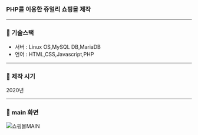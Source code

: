 
### PHP를 이용한 쥬얼리 쇼핑몰 제작

---
### :fork_and_knife: 기술스택
* 서버 : Linux OS,MySQL DB,MariaDB
* 언어 : HTML,CSS,Javascript,PHP


---
### :calendar: 제작 시기
2020년 

---
### :seedling: main 화면
![쇼핑몰MAIN](https://user-images.githubusercontent.com/62399318/201514985-c6e6e048-33a0-4c25-84a0-75f0ab18e35b.png)

